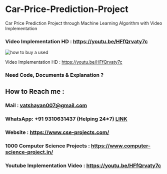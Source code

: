 # Car-Price-Prediction-Project

Car Price Prediction Project through Machine Learning Algorithm with Video Implementation

### Video Implementation HD : https://youtu.be/HFfQrvaty7c

![how to buy a used](https://user-images.githubusercontent.com/28294942/182023255-27954e9e-fe88-44b0-b90c-514052ac2707.png)

Video Implementation HD : https://youtu.be/HFfQrvaty7c


### Need Code, Documents & Explanation ? 

## How to Reach me :

### Mail : vatshayan007@gmail.com 

### WhatsApp: **+91 9310631437** (Helping 24*7) **[LINK](https://wa.me/message/CHWN2AHCPMAZK1)** 

### Website : https://www.cse-projects.com/

### 1000 Computer Science Projects : https://www.computer-science-project.in/

### Youtube Implementation Video : https://youtu.be/HFfQrvaty7c
